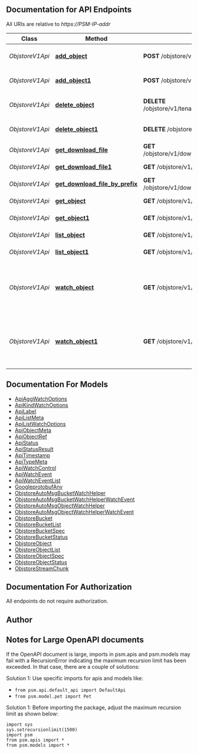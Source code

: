
## Documentation for API Endpoints

All URIs are relative to *https://PSM-IP-addr*

Class | Method | HTTP request | Description
------------ | ------------- | ------------- | -------------
*ObjstoreV1Api* | [**add_object**](../../../../pensando_cloud/docs/ObjstoreV1Api.md#add_object) | **POST** /objstore/v1/tenant/{O.Tenant}/{O.Namespace}/objects | Create Object object
*ObjstoreV1Api* | [**add_object1**](../../../../pensando_cloud/docs/ObjstoreV1Api.md#add_object1) | **POST** /objstore/v1/{O.Namespace}/objects | Create Object object
*ObjstoreV1Api* | [**delete_object**](../../../../pensando_cloud/docs/ObjstoreV1Api.md#delete_object) | **DELETE** /objstore/v1/tenant/{O.Tenant}/{O.Namespace}/objects/{O.Name} | Delete Object object
*ObjstoreV1Api* | [**delete_object1**](../../../../pensando_cloud/docs/ObjstoreV1Api.md#delete_object1) | **DELETE** /objstore/v1/{O.Namespace}/objects/{O.Name} | Delete Object object
*ObjstoreV1Api* | [**get_download_file**](../../../../pensando_cloud/docs/ObjstoreV1Api.md#get_download_file) | **GET** /objstore/v1/downloads/tenant/{O.Tenant}/{O.Namespace}/{O.Name} | Download file
*ObjstoreV1Api* | [**get_download_file1**](../../../../pensando_cloud/docs/ObjstoreV1Api.md#get_download_file1) | **GET** /objstore/v1/downloads/{O.Namespace}/{O.Name} | Download file
*ObjstoreV1Api* | [**get_download_file_by_prefix**](../../../../pensando_cloud/docs/ObjstoreV1Api.md#get_download_file_by_prefix) | **GET** /objstore/v1/downloads/all/tenant/{O.Tenant}/{O.Namespace}/{O.Name} | Download file by prefix
*ObjstoreV1Api* | [**get_object**](../../../../pensando_cloud/docs/ObjstoreV1Api.md#get_object) | **GET** /objstore/v1/tenant/{O.Tenant}/{O.Namespace}/objects/{O.Name} | Get Object object
*ObjstoreV1Api* | [**get_object1**](../../../../pensando_cloud/docs/ObjstoreV1Api.md#get_object1) | **GET** /objstore/v1/{O.Namespace}/objects/{O.Name} | Get Object object
*ObjstoreV1Api* | [**list_object**](../../../../pensando_cloud/docs/ObjstoreV1Api.md#list_object) | **GET** /objstore/v1/tenant/{O.Tenant}/{O.Namespace}/objects | List Object objects
*ObjstoreV1Api* | [**list_object1**](../../../../pensando_cloud/docs/ObjstoreV1Api.md#list_object1) | **GET** /objstore/v1/{O.Namespace}/objects | List Object objects
*ObjstoreV1Api* | [**watch_object**](../../../../pensando_cloud/docs/ObjstoreV1Api.md#watch_object) | **GET** /objstore/v1/watch/tenant/{O.Tenant}/{O.Namespace}/objects | Watch Object objects. Supports WebSockets or HTTP long poll
*ObjstoreV1Api* | [**watch_object1**](../../../../pensando_cloud/docs/ObjstoreV1Api.md#watch_object1) | **GET** /objstore/v1/watch/{O.Namespace}/objects | Watch Object objects. Supports WebSockets or HTTP long poll


## Documentation For Models

 - [ApiAggWatchOptions](../../../docs/ApiAggWatchOptions.md)
 - [ApiKindWatchOptions](../../../docs/ApiKindWatchOptions.md)
 - [ApiLabel](../../../docs/ApiLabel.md)
 - [ApiListMeta](../../../docs/ApiListMeta.md)
 - [ApiListWatchOptions](../../../docs/ApiListWatchOptions.md)
 - [ApiObjectMeta](../../../docs/ApiObjectMeta.md)
 - [ApiObjectRef](../../../docs/ApiObjectRef.md)
 - [ApiStatus](../../../docs/ApiStatus.md)
 - [ApiStatusResult](../../../docs/ApiStatusResult.md)
 - [ApiTimestamp](../../../docs/ApiTimestamp.md)
 - [ApiTypeMeta](../../../docs/ApiTypeMeta.md)
 - [ApiWatchControl](../../../docs/ApiWatchControl.md)
 - [ApiWatchEvent](../../../docs/ApiWatchEvent.md)
 - [ApiWatchEventList](../../../docs/ApiWatchEventList.md)
 - [GoogleprotobufAny](../../../docs/GoogleprotobufAny.md)
 - [ObjstoreAutoMsgBucketWatchHelper](../../../docs/ObjstoreAutoMsgBucketWatchHelper.md)
 - [ObjstoreAutoMsgBucketWatchHelperWatchEvent](../../../docs/ObjstoreAutoMsgBucketWatchHelperWatchEvent.md)
 - [ObjstoreAutoMsgObjectWatchHelper](../../../docs/ObjstoreAutoMsgObjectWatchHelper.md)
 - [ObjstoreAutoMsgObjectWatchHelperWatchEvent](../../../docs/ObjstoreAutoMsgObjectWatchHelperWatchEvent.md)
 - [ObjstoreBucket](../../../docs/ObjstoreBucket.md)
 - [ObjstoreBucketList](../../../docs/ObjstoreBucketList.md)
 - [ObjstoreBucketSpec](../../../docs/ObjstoreBucketSpec.md)
 - [ObjstoreBucketStatus](../../../docs/ObjstoreBucketStatus.md)
 - [ObjstoreObject](../../../docs/ObjstoreObject.md)
 - [ObjstoreObjectList](../../../docs/ObjstoreObjectList.md)
 - [ObjstoreObjectSpec](../../../docs/ObjstoreObjectSpec.md)
 - [ObjstoreObjectStatus](../../../docs/ObjstoreObjectStatus.md)
 - [ObjstoreStreamChunk](../../../docs/ObjstoreStreamChunk.md)


## Documentation For Authorization

 All endpoints do not require authorization.

## Author




## Notes for Large OpenAPI documents
If the OpenAPI document is large, imports in psm.apis and psm.models may fail with a
RecursionError indicating the maximum recursion limit has been exceeded. In that case, there are a couple of solutions:

Solution 1:
Use specific imports for apis and models like:
- `from psm.api.default_api import DefaultApi`
- `from psm.model.pet import Pet`

Solution 1:
Before importing the package, adjust the maximum recursion limit as shown below:
```
import sys
sys.setrecursionlimit(1500)
import psm
from psm.apis import *
from psm.models import *
```
